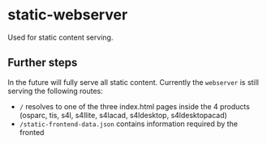 # static-webserver

Used for static content serving.

## Further steps

In the future will fully serve all static content. Currently the `webserver` is still serving the following routes:

- `/` resolves to one of the three index.html pages inside the 4 products (osparc, tis, s4l, s4llite, s4lacad, s4ldesktop, s4ldesktopacad)
- `/static-frontend-data.json` contains information required by the fronted
